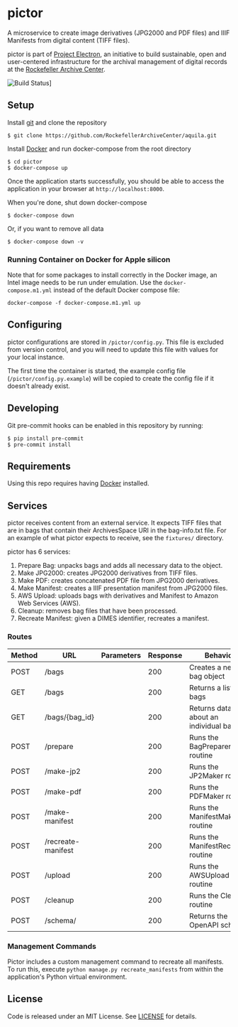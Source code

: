 # pictor

A microservice to create image derivatives (JPG2000 and PDF files) and IIIF Manifests from digital content (TIFF files).

pictor is part of [Project Electron](https://github.com/RockefellerArchiveCenter/project_electron), an initiative to build sustainable, open and user-centered infrastructure for the archival management of digital records at the [Rockefeller Archive Center](http://rockarch.org/).

![Build Status](https://github.com/RockefellerArchiveCenter/pictor/actions/workflows/tests.yml/badge.svg)]

## Setup

Install [git](https://git-scm.com/) and clone the repository

    $ git clone https://github.com/RockefellerArchiveCenter/aquila.git

Install [Docker](https://store.docker.com/search?type=edition&offering=community) and run docker-compose from the root directory

    $ cd pictor
    $ docker-compose up

Once the application starts successfully, you should be able to access the application in your browser at `http://localhost:8000`.

When you're done, shut down docker-compose

    $ docker-compose down

Or, if you want to remove all data

    $ docker-compose down -v

### Running Container on Docker for Apple silicon

Note that for some packages to install correctly in the Docker image, an Intel image needs to be run under emulation. Use the `docker-compose.m1.yml` instead of the default Docker compose file:

```
docker-compose -f docker-compose.m1.yml up
```

## Configuring
pictor configurations are stored in `/pictor/config.py`. This file is excluded from version control, and you will need to update this file with values for your local instance.

The first time the container is started, the example config file (`/pictor/config.py.example`) will be copied to create the config file if it doesn't already exist.

## Developing
Git pre-commit hooks can be enabled in this repository by running:
```
$ pip install pre-commit
$ pre-commit install
```

## Requirements

Using this repo requires having [Docker](https://store.docker.com/search?type=edition&offering=community) installed.

## Services
pictor receives content from an external service. It expects TIFF files that are in bags that
contain their ArchivesSpace URI in the bag-info.txt file. For an example of what pictor expects to receive, see the `fixtures/` directory.

pictor has 6 services:
1. Prepare Bag: unpacks bags and adds all necessary data to the object.
2. Make JPG2000: creates JPG2000 derivatives from TIFF files.
3. Make PDF: creates concatenated PDF file from JPG2000 derivatives.
4. Make Manifest: creates a IIIF presentation manifest from JPG2000 files.
5. AWS Upload: uploads bags with derivatives and Manifest to Amazon Web Services (AWS).
6. Cleanup: removes bag files that have been processed.
7. Recreate Manifest: given a DIMES identifier, recreates a manifest.

### Routes

| Method | URL | Parameters | Response  | Behavior  |
|--------|-----|---|---|---|
| POST | /bags | | 200 | Creates a new bag object |
| GET | /bags | | 200 | Returns a list of bags |
| GET | /bags/{bag_id} | | 200 | Returns data about an individual bag |
| POST | /prepare | | 200 | Runs the BagPreparer routine |
| POST | /make-jp2 | | 200 | Runs the JP2Maker routine |
| POST | /make-pdf | | 200 | Runs the PDFMaker routine |
| POST | /make-manifest | | 200 | Runs the ManifestMaker routine |
| POST | /recreate-manifest | | 200 | Runs the ManifestRecreator routine |
| POST | /upload| |200|Runs the AWSUpload routine |
| POST | /cleanup | | 200 | Runs the Cleanup routine |
| POST | /schema/ | | 200 | Returns the OpenAPI schema |

### Management Commands

Pictor includes a custom management command to recreate all manifests. To run this,
execute `python manage.py recreate_manifests` from within the application's Python
virtual environment.

## License

Code is released under an MIT License. See [LICENSE](LICENSE) for details.
